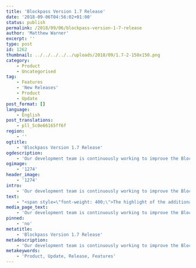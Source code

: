 ```yaml
---
title: 'Blockpass Version 1.7 Release'
date: '2018-09-06T04:56:02+01:00'
status: publish
permalink: /2018/09/06/blockpass-version-1-7-release
author: 'Matthew Warner'
excerpt: ''
type: post
id: 1262
thumbnail: ../../../../../uploads/2018/09/1.7-2-150x150.png
category:
    - Product
    - Uncategorised
tag:
    - Features
    - 'New Releases'
    - Product
    - Update
post_format: []
language:
    - English
post_translations:
    - pll_5c0e66165ff6f
region:
    - ''
ogtitle:
    - 'Blockpass Version 1.7 Release'
ogdescription:
    - 'Our development team is continuously working to improve the Blockpass app and ensure it offers the best experience and the most utility to its users. The Blockpass app is already at its seventh iteration since being released in mid-April this year – an update every few weeks, demonstrating the effort that is going in to providing the best identity solution possible. To this effect, version 1.7 (available now in app stores) offers some additional functionality to make using Blockpass more seamless and simple.'
ogimage:
    - '1274'
header_image:
    - '1274'
intro:
    - 'Our development team is continuously working to improve the Blockpass app and ensure it offers the best experience and the most utility to its users. The Blockpass app is already at its seventh iteration since being released in mid-April this year – an update every few weeks, demonstrating the effort that is going in to providing the best identity solution possible. To this effect, version 1.7 (available now in app stores) offers some additional functionality to make using Blockpass more seamless and simple.'
text:
    - "<span style=\"font-weight: 400;\">The highlight of the additional features available in version 1.7 is the ability for users to share their identification documents in the Blockpass app via other apps stored on their phone such as E-Mail, Telegram, Whatsapp etc. This functionality will be familiar to anyone that has shared media or files through apps before. Simply push and hold the share icon in the upper righthand corner of the document screen and the menu will open up with different options on how to share it. </span>\r\n\r\n<span style=\"font-weight: 400;\">By adding these sharing options, using Blockpass to prove who you are becomes faster and easier. Rather than having to trawl through files on a computer to find the document you need to share, it will be instantly and securely accessible through the Blockpass app. It also avoids the uncertainty as to whether the ID you find in an old file on your desktop is the most recent or still valid as the Blockpass app will have certified it and automatically shows the most up-to-date version. Similarly, a mobile-based, digital system is far easier to keep track of than physical documents that have been left in that ‘safe place’ which soon becomes ‘that safe place I can’t quite remember’. Additionally, storing and transporting identity documents in the Blockpass app is more convenient than alternatives as a mobile phone is much more portable and secure than folders of confidential documents – the documents will always be to-hand. </span>\r\n\r\n<span style=\"font-weight: 400;\">Other additions to version 1.7 include an improvement to the notification system and the ability to archive certificates that are not being used. Notifications clearly show their status in a text-based and graphical representation and show the date the notification was issued. Archiving certificates prevents them from being attached for registrations </span><span style=\"font-weight: 400;\">but keeps a copy of them which can be viewed or reactivated at a later date</span><span style=\"font-weight: 400;\">. </span>\r\n\r\n<span style=\"font-weight: 400;\">Whilst these features are important for users and usability, Blockpass is also continuously working on significant improvements that will be rolled out in the coming weeks and months, with substantial updates for merchants as well as the end-users are under development.</span>\r\n\r\n<span style=\"font-weight: 400;\">The latest news and updates can be found on the various Blockpass social media sites such as Telegram, Twitter and Medium. </span>\r\n\r\n--<em> By Matthew Warner. To get in touch with Matthew, email <a href=\"mailto:matthew.warner@blockpass.org\">matthew.warner@blockpass.org</a></em>"
media_page_text:
    - 'Our development team is continuously working to improve the Blockpass app and ensure it offers the best experience and the most utility to its users. The Blockpass app is already at its seventh iteration since being released in mid-April this year – an update every few weeks, demonstrating the effort that is going in to providing the best identity solution possible. To this effect, version 1.7 (available now in app stores) offers some additional functionality to make using Blockpass more seamless and simple.'
pinned:
    - 'no'
metatitle:
    - 'Blockpass Version 1.7 Release'
metadescription:
    - 'Our development team is continuously working to improve the Blockpass app and ensure it offers the best experience and the most utility to its users. The Blockpass app is already at its seventh iteration since being released in mid-April this year – an update every few weeks, demonstrating the effort that is going in to providing the best identity solution possible. To this effect, version 1.7 (available now in app stores) offers some additional functionality to make using Blockpass more seamless and simple.'
metakeywords:
    - 'Product, Update, Release, Features'
---
```

<!DOCTYPE html PUBLIC "-//W3C//DTD HTML 4.0 Transitional//EN" "http://www.w3.org/TR/REC-html40/loose.dtd">
<?xml encoding="UTF-8">
